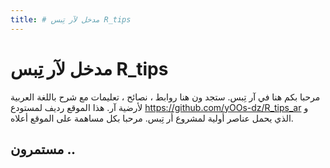 ```yaml
---
title: # مدخل لآر تِبس R_tips
---
```

# مدخل لآر تِبس R_tips
مرحبا بكم هنا في آر تِبس.  ستجد ون هنا روابط ، نصائح ، تعليمات مع شرح باللغة العربية لأرضية آر. هذا الموقع رديف لمستودع https://github.com/yOOs-dz/R_tips_ar
و الذي  يحمل عناصر أولية لمشروع أر تِبس. مرحبا بكل مساهمة على الموقع أعلاه.



## مستمرون ..
